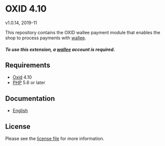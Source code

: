 # OXID 4.10

v1.0.14, 2019-11

This repository contains the OXID  wallee payment module that enables the shop to process payments with [wallee](https://www.wallee.com).

##### To use this extension, a [wallee](https://www.wallee.com) account is required.

## Requirements

* [Oxid](https://www.oxid-esales.com/) 4.10
* [PHP](http://php.net/) 5.6 or later

## Documentation

* [English](https://plugin-documentation.wallee.com/wallee-payment/oxid-4.10/1.0.14/docs/en/documentation.html)

## License

Please see the [license file](https://github.com/wallee-payment/oxid-4.10/blob/1.0.14/LICENSE) for more information.